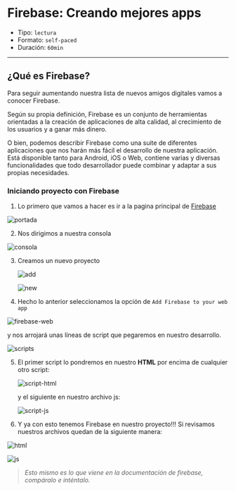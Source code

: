 # Firebase: Creando mejores apps

- Tipo: `lectura`
- Formato: `self-paced`
- Duración: `60min`

***

## ¿Qué es Firebase?

Para seguir aumentando nuestra lista de nuevos amigos digitales vamos a conocer
Firebase.

Según su propia definición, Firebase es un conjunto de herramientas orientadas
a la creación de aplicaciones de alta calidad, al crecimiento de los usuarios
y a ganar más dinero.

O bien, podemos describir Firebase como una suite de diferentes aplicaciones
que nos harán más fácil el desarrollo de nuestra aplicación.
Está disponible tanto para Android, iOS o Web, contiene varias y diversas
funcionalidades que todo desarrollador puede combinar y adaptar a
sus propias necesidades.

### Iniciando proyecto con Firebase

1. Lo primero que vamos a hacer es ir a la pagina principal de
  [Firebase](https://firebase.google.com)

  ![portada](https://github.com/AnaSalazar/curricula-js/blob/04-social-network/04-social-network/04-firebase-101/00-intro/images/portada.png?raw=true)

2. Nos dirigimos a nuestra consola

  ![consola](https://github.com/AnaSalazar/curricula-js/blob/04-social-network/04-social-network/04-firebase-101/00-intro/images/consola.png?raw=true)

3. Creamos un nuevo proyecto

    ![add](https://github.com/AnaSalazar/curricula-js/blob/04-social-network/04-social-network/04-firebase-101/00-intro/images/add-project.png?raw=true)

    ![new](https://github.com/AnaSalazar/curricula-js/blob/04-social-network/04-social-network/04-firebase-101/00-intro/images/new-project.png?raw=true)

4. Hecho lo anterior seleccionamos la opción de `Add Firebase to your web app`

  ![firebase-web](https://github.com/AnaSalazar/curricula-js/blob/04-social-network/04-social-network/04-firebase-101/00-intro/images/firebase-web.png?raw=true)

  y nos arrojará unas líneas de script que pegaremos en nuestro desarrollo.

  ![scripts](https://github.com/AnaSalazar/curricula-js/blob/04-social-network/04-social-network/04-firebase-101/00-intro/images/scripts.png?raw=true)

5. El primer script lo pondremos en nuestro **HTML** por encima de cualquier
   otro script:

   ![script-html](https://github.com/AnaSalazar/curricula-js/blob/04-social-network/04-social-network/04-firebase-101/00-intro/images/script-html.png?raw=true)

   y el siguiente en nuestro archivo js:

   ![script-js](https://github.com/AnaSalazar/curricula-js/blob/04-social-network/04-social-network/04-firebase-101/00-intro/images/script-js.png?raw=true)

6. Y ya con esto tenemos Firebase en nuestro proyecto!!! Si revisamos nuestros
  archivos quedan de la siguiente manera:

  ![html](https://github.com/AnaSalazar/curricula-js/blob/04-social-network/04-social-network/04-firebase-101/00-intro/images/html.png?raw=true)

  ![js](https://github.com/AnaSalazar/curricula-js/blob/04-social-network/04-social-network/04-firebase-101/00-intro/images/js.png?raw=true)

>*Esto mismo es lo que viene en la documentación de firebase, compáralo e
  inténtalo.*
